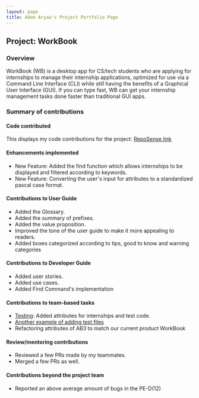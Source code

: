 ```yaml
---
layout: page
title: Adee Aryaa's Project Portfolio Page
---
```


## Project: WorkBook

### Overview

WorkBook (WB) is a desktop app for CS/tech students who are applying for internships to manage their internship applications, optimized for use via a Command Line Interface (CLI) while still having the benefits of a Graphical User Interface (GUI). If you can type fast, WB can get your internship management tasks done faster than traditional GUI apps.

### Summary of contributions

#### Code contributed

This displays my code contributions for the project: [RepoSense link](https://nus-cs2103-ay2223s1.github.io/tp-dashboard/?search=adeearyaa&breakdown=true)

#### Enhancements implemented
- New Feature: Added the find function which allows internships to be displayed and filtered according to keywords.
- New Feature: Converting the user's input for attributes to a standardized pascal case format.

#### Contributions to User Guide
- Added the Glossary.
- Added the summary of prefixes.
- Added the value proposition.
- Improved the tone of the user guide to make it more appealing to readers.
- Added boxes categorized according to tips, good to know and warning categories

#### Contributions to Developer Guide
- Added user stories.
- Added use cases.
- Added Find Command's implementation

#### Contributions to team-based tasks
- [Testing](https://github.com/AY2223S1-CS2103T-T10-3/tp/pull/81): Added attributes for internships and test code.
- [Another example of adding test files](https://github.com/AY2223S1-CS2103T-T10-3/tp/pull/87/commits/f02d66f84d1029f6460cebe3fd6778676b394df2)
- Refactoring attributes of AB3 to match our current product WorkBook

#### Review/mentoring contributions
- Reviewed a few PRs made by my teammates.
- Merged a few PRs as well.
#### Contributions beyond the project team
- Reported an above average amount of bugs in the PE-D(12) 
